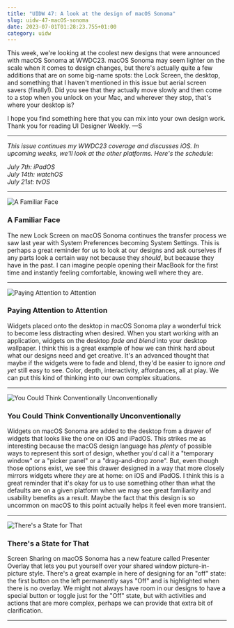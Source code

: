 ```yaml
---
title: "UIDW 47: A look at the design of macOS Sonoma"
slug: uidw-47-macOS-sonoma
date: 2023-07-01T01:28:23.755+01:00
category: uidw
---
```


This week, we're looking at the coolest new designs that were announced with macOS Sonoma at WWDC23\. macOS Sonoma may seem lighter on the scale when it comes to design changes, but there's actually quite a few additions that are on some big-name spots: the Lock Screen, the desktop, and something that I haven't mentioned in this issue but aerial screen savers (finally!). Did you see that they actually move slowly and then come to a stop when you unlock on your Mac, and wherever they stop, that's where your desktop is?

I hope you find something here that you can mix into your own design work. Thank you for reading UI Designer Weekly. —S

---

_This issue continues my WWDC23 coverage and discusses iOS. In upcoming weeks, we'll look at the other platforms. Here's the schedule:_

_July 7th: iPadOS_  
_July 14th: watchOS_  
_July 21st: tvOS_

---

![](https://assets.sahandnayebaziz.org/a-familiar-face.jpeg "A Familiar Face")

### A Familiar Face

The new Lock Screen on macOS Sonoma continues the transfer process we saw last year with System Preferences becoming System Settings. This is perhaps a great reminder for us to look at our designs and ask ourselves if any parts look a certain way not because they _should_, but because they have in the past. I can imagine people opening their MacBook for the first time and instantly feeling comfortable, knowing well where they are.

---

![](https://assets.sahandnayebaziz.org/paying-attention-to-attention.jpeg "Paying Attention to Attention")

### Paying Attention to Attention

Widgets placed onto the desktop in macOS Sonoma play a wonderful trick to become less distracting when desired. When you start working with an application, widgets on the desktop _fade and blend_ into your desktop wallpaper. I think this is a great example of how we can think hard about what our designs need and get creative. It's an advanced thought that maybe if the widgets were to fade and blend, they'd be easier to ignore _and yet_ still easy to see. Color, depth, interactivity, affordances, all at play. We can put this kind of thinking into our own complex situations.

---

![](https://assets.sahandnayebaziz.org/you-could-think-conventionally-unconventionally.jpeg "You Could Think Conventionally Unconventionally")

### You Could Think Conventionally Unconventionally

Widgets on macOS Sonoma are added to the desktop from a drawer of widgets that looks like the one on iOS and iPadOS. This strikes me as interesting because the macOS design language has _plenty_ of possible ways to represent this sort of design, whether you'd call it a "temporary window" or a "picker panel" or a "drag-and-drop zone". But, even though those options exist, we see this drawer designed in a way that more closely mirrors widgets where _they_ are at home: on iOS and iPadOS. I think this is a great reminder that it's okay for us to use something other than what the defaults are on a given platform when we may see great familiarity and usability benefits as a result. Maybe the fact that this design is so uncommon on macOS to this point actually helps it feel even more transient.

---

![](https://assets.sahandnayebaziz.org/there's-a-state-for-that.jpeg "There's a State for That")

### There's a State for That

Screen Sharing on macOS Sonoma has a new feature called Presenter Overlay that lets you put yourself over your shared window picture-in-picture style. There's a great example in here of designing for an "off" state: the first button on the left permanently says "Off" and is highlighted when there is no overlay. We might not always have room in our designs to have a special button or toggle just for the "Off" state, but with activities and actions that are more complex, perhaps we can provide that extra bit of clarification.

---
